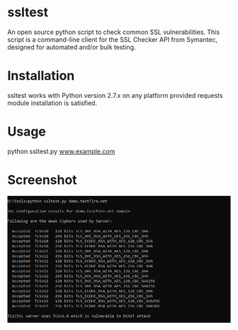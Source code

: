 # ssltest
An open source python script to check common SSL vulnerabilities. 
This script is a command-line client for the SSL Checker API from Symantec, designed for automated and/or bulk testing.

# Installation
ssltest works with Python version 2.7.x on any platform provided requests module installation is satisfied.

# Usage
python ssltest.py www.example.com

# Screenshot
![Alt text](/POC.png?raw=true "")
